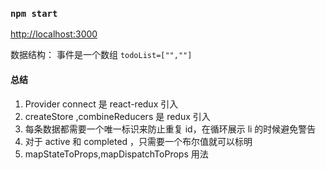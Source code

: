 ### `npm start`

[http://localhost:3000](http://localhost:3000)

数据结构：
事件是一个数组
`todoList=["",""]`

#### 总结

1. Provider connect 是 react-redux 引入
2. createStore ,combineReducers 是 redux 引入
3. 每条数据都需要一个唯一标识来防止重复 id，在循环展示 li 的时候避免警告
4. 对于 active 和 completed ，只需要一个布尔值就可以标明
5. mapStateToProps,mapDispatchToProps 用法
